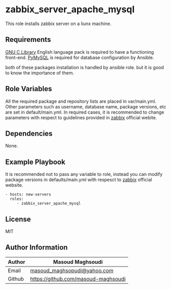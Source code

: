 # zabbix_server_apache_mysql

This role installs zabbix server on a liunx machine.

## Requirements

[GNU C Library](https://www.gnu.org/software/libc/) English language pack is required to have a functioning front-end. [PyMySQL](https://pypi.org/project/pymysql/) is required for database configuration by Ansible.

both of these packages installation is handled by ansible role. but it is good to know the importance of them.

## Role Variables

All the required package and repository lists are placed in var/main.yml. Other parameters such as username, database name, package versions, etc are set in default/main.yml.
In required cases, it is recommended to change parameters with respect to guidelines provided in [zabbix](https://www.zabbix.com/download) official webite.

## Dependencies

None.

## Example Playbook

It is recommended not to pass any variable to role, instead you can modify package versions in defaults/main.yml with respesct to [zabbix](https://www.zabbix.com/download) official website.

    - hosts: new-servers
      roles:
         - zabbix_server_apache_mysql

## License

MIT

## Author Information

| Author | Masoud Maghsoudi                      |
| ------ | ------------------------------------- |
| Email  | masoud_maghsopudi@yahoo.com           |
| Github | <https://github.com/masoud-maghsoudi> |
